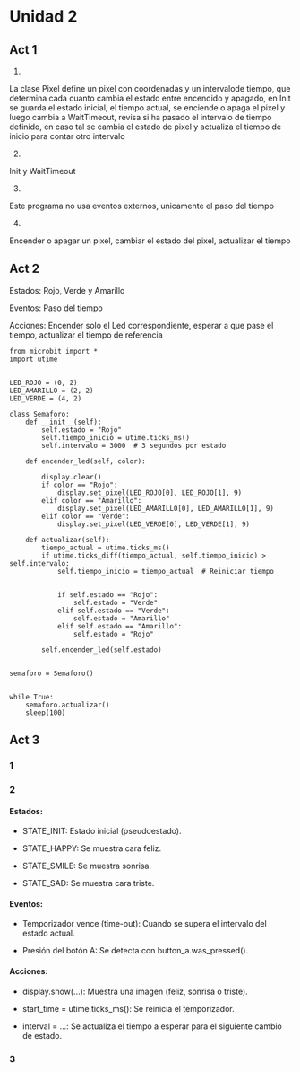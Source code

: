 # Unidad 2

   
## Act 1

1.

La clase Pixel define un pixel con coordenadas y un intervalode tiempo, que determina cada cuanto cambia el estado entre encendido y apagado, en Init se guarda el estado inicial, el tiempo actual, se enciende o apaga el pixel y luego cambia a WaitTimeout, revisa si ha pasado el intervalo de tiempo definido, en caso tal se cambia el estado de pixel y actualiza el tiempo de inicio para contar otro intervalo


2.

Init y WaitTimeout

3.

Este programa no usa eventos externos, unicamente el paso del tiempo

4.

Encender o apagar un pixel, cambiar el estado del pixel, actualizar el tiempo


## Act 2

Estados: Rojo, Verde y Amarillo

Eventos: Paso del tiempo

Acciones: Encender solo el Led correspondiente, esperar a que pase el tiempo, actualizar el tiempo de referencia

```
from microbit import *
import utime


LED_ROJO = (0, 2)
LED_AMARILLO = (2, 2)
LED_VERDE = (4, 2)

class Semaforo:
    def __init__(self):
        self.estado = "Rojo"
        self.tiempo_inicio = utime.ticks_ms()
        self.intervalo = 3000  # 3 segundos por estado

    def encender_led(self, color):
     
        display.clear()
        if color == "Rojo":
            display.set_pixel(LED_ROJO[0], LED_ROJO[1], 9)
        elif color == "Amarillo":
            display.set_pixel(LED_AMARILLO[0], LED_AMARILLO[1], 9)
        elif color == "Verde":
            display.set_pixel(LED_VERDE[0], LED_VERDE[1], 9)

    def actualizar(self):
        tiempo_actual = utime.ticks_ms()
        if utime.ticks_diff(tiempo_actual, self.tiempo_inicio) > self.intervalo:
            self.tiempo_inicio = tiempo_actual  # Reiniciar tiempo

          
            if self.estado == "Rojo":
                self.estado = "Verde"
            elif self.estado == "Verde":
                self.estado = "Amarillo"
            elif self.estado == "Amarillo":
                self.estado = "Rojo"

        self.encender_led(self.estado)


semaforo = Semaforo()


while True:
    semaforo.actualizar()
    sleep(100)

```


## Act 3 

### 1

### 2 

#### Estados:

- STATE_INIT: Estado inicial (pseudoestado).

- STATE_HAPPY: Se muestra cara feliz.

- STATE_SMILE: Se muestra sonrisa.

- STATE_SAD: Se muestra cara triste.

#### Eventos: 

- Temporizador vence (time-out): Cuando se supera el intervalo del estado actual.

- Presión del botón A: Se detecta con button_a.was_pressed().

#### Acciones: 

- display.show(...): Muestra una imagen (feliz, sonrisa o triste).

- start_time = utime.ticks_ms(): Se reinicia el temporizador.

- interval = ...: Se actualiza el tiempo a esperar para el siguiente cambio de estado.


### 3


